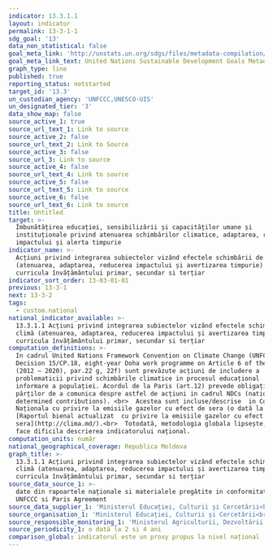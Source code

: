 ```yaml
---
indicator: 13.3.1.1
layout: indicator
permalink: 13-3-1-1
sdg_goal: '13'
data_non_statistical: false
goal_meta_link: 'http://unstats.un.org/sdgs/files/metadata-compilation/Metadata-Goal-13.pdf'
goal_meta_link_text: United Nations Sustainable Development Goals Metadata (pdf 759kB)
graph_type: line
published: true
reporting_status: notstarted
target_id: '13.3'
un_custodian_agency: 'UNFCCC,UNESCO-UIS'
un_designated_tier: '3'
data_show_map: false
source_active_1: true
source_url_text_1: Link to source
source_active_2: false
source_url_text_2: Link to Source
source_active_3: false
source_url_3: Link to source
source_active_4: false
source_url_text_4: Link to source
source_active_5: false
source_url_text_5: Link to source
source_active_6: false
source_url_text_6: Link to source
title: Untitled
target: >-
  Îmbunătățirea educației, sensibilizării și capacităților umane și
  instituționale privind atenuarea schimbărilor climatice, adaptarea, reducerea
  impactului și alerta timpurie
indicator_name: >-
  Acțiuni privind integrarea subiectelor vizând efectele schimbării de climă
  (atenuarea, adaptarea, reducerea impactului și avertizarea timpurie) în
  curricula învățământului primar, secundar si terțiar
indicator_sort_order: 13-03-01-01
previous: 13-3-1
next: 13-3-2
tags:
  - custom.national
national_indicator_available: >-
  13.3.1.1 Acțiuni privind integrarea subiectelor vizând efectele schimbării de
  climă (atenuarea, adaptarea, reducerea impactului și avertizarea timpurie) în
  curricula învățământului primar, secundar si terțiar
computation_definitions: >-
  In cadrul United Nations Framework Convention on Climate Change (UNFCCC,
  Decision 15/CP.18, eight-year Doha work programme on Article 6 of the UNFCCC
  (2012 – 2020), par.22 g, 22f) sunt prevăzute acțiuni de includere a
  problematicii privind schimbările climatice in procesul educațional  si de
  informare a populației. Acordul de la Paris (art.12) prevede obligația
  părților de a comunica despre astfel de acțiuni in cadrul NDCs (nationally
  determined contributions). <br>  Acestea sunt incluse/descrise  in Comunicarea
  Naționala cu privire la emisiile gazelor cu efect de sera (o dată la 4 ani),
  [Raportul bienal actualizat  cu privire la emisiile gazelor cu efect de
  sera](http://clima.md/).<br>  Totodată, metodologia globala lipsește, ceea ce
  face dificila descrierea indicatorului național.
computation_units: număr
national_geographical_coverage: Republica Moldova
graph_title: >-
  13.3.1.1 Acțiuni privind integrarea subiectelor vizând efectele schimbării de
  climă (atenuarea, adaptarea, reducerea impactului și avertizarea timpurie) în
  curricula învățământului primar, secundar si terțiar
source_data_source_1: >-
  date din rapoartele naționale si materialele pregătite in conformitate cu
  UNFCCC si Paris Agreement
source_data_supplier_1: 'Ministerul Educației, Culturii și Cercetării<br>  Oficiul Schimbarea Climei'
source_organisation_1: 'Ministerul Educației, Culturii și Cercetării<br>  Oficiul Schimbarea Climei'
source_responsible_monitoring_1: 'Ministerul Agriculturii, Dezvoltării Regionale și Mediului'
source_periodicity_1: o dată la 2 si 4 ani
comparison_global: indicatorul este un proxy propus la nivel național
---
```

